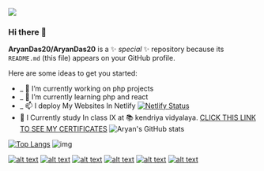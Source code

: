 ![](https://komarev.com/ghpvc/?username=your-github-username&color=blueviolet)


### Hi there 👋

**AryanDas20/AryanDas20** is a ✨ _special_ ✨ repository because its `README.md` (this file) appears on your GitHub profile.

Here are some ideas to get you started:

- _ 🔭 I’m currently working on php projects
- _ 🌱 I’m currently learning php and react
- _ 📫 I deploy My Websites In Netlify 
[![Netlify Status](https://api.netlify.com/api/v1/badges/c9636386-1bac-4321-ac59-1b4e475f5c12/deploy-status)](https://app.netlify.com/sites/aryandas/deploys)
- :apple: I Currently study In class IX at :books: kendriya vidyalaya. 
[CLICK THIS LINK TO SEE MY CERTIFICATES](https://github.com/AryanDas20/Resume)
![Aryan's GitHub stats](https://github-readme-stats.vercel.app/api?username=AryanDas20&show_icons=true&theme=radical)

[![Top Langs](https://github-readme-stats.vercel.app/api/top-langs/?username=anuraghazra&layout=compact)](https://aryandas.netlify.app/)
![img](file:///C:/Dev/Aryan_HTML/qrcode_aryandas.netlify.app%20(1).png)
<!-- Please don't remove this: Grab your social icons from https://github.com/carlsednaoui/gitsocial -->

<!-- display the social media buttons in your README -->

[![alt text][1.1]][1]
[![alt text][2.1]][2]
[![alt text][3.1]][3]
[![alt text][4.1]][4]
[![alt text][5.1]][5]
[![alt text][6.1]][6]


<!-- links to social media icons -->
<!-- no need to change these -->

<!-- icons with padding -->

[1.1]: http://i.imgur.com/tXSoThF.png (twitter icon with padding)
[2.1]: http://i.imgur.com/P3YfQoD.png (facebook icon with padding)
[3.1]: http://i.imgur.com/yCsTjba.png (google plus icon with padding)
[4.1]: http://i.imgur.com/YckIOms.png (tumblr icon with padding)
[5.1]: http://i.imgur.com/1AGmwO3.png (dribbble icon with padding)
[6.1]: http://i.imgur.com/0o48UoR.png (github icon with padding)

<!-- icons without padding -->

[1.2]: http://i.imgur.com/wWzX9uB.png (twitter icon without padding)
[2.2]: http://i.imgur.com/fep1WsG.png (facebook icon without padding)
[3.2]: http://i.imgur.com/VlgBKQ9.png (google plus icon without padding)
[4.2]: http://i.imgur.com/jDRp47c.png (tumblr icon without padding)
[5.2]: http://i.imgur.com/Vvy3Kru.png (dribbble icon without padding)
[6.2]: http://i.imgur.com/9I6NRUm.png (github icon without padding)


<!-- links to your social media accounts -->
<!-- update these accordingly -->

[1]: http://www.twitter.com/carlsednaoui
[2]: http://www.facebook.com/sednaoui
[3]: https://plus.google.com/+CarlSednaoui
[4]: http://carlsed.tumblr.com
[5]: http://dribbble.com/carlsednaoui
[6]: http://www.github.com/carlsednaoui

<!-- Please don't remove this: Grab your social icons from https://github.com/carlsednaoui/gitsocial -->
